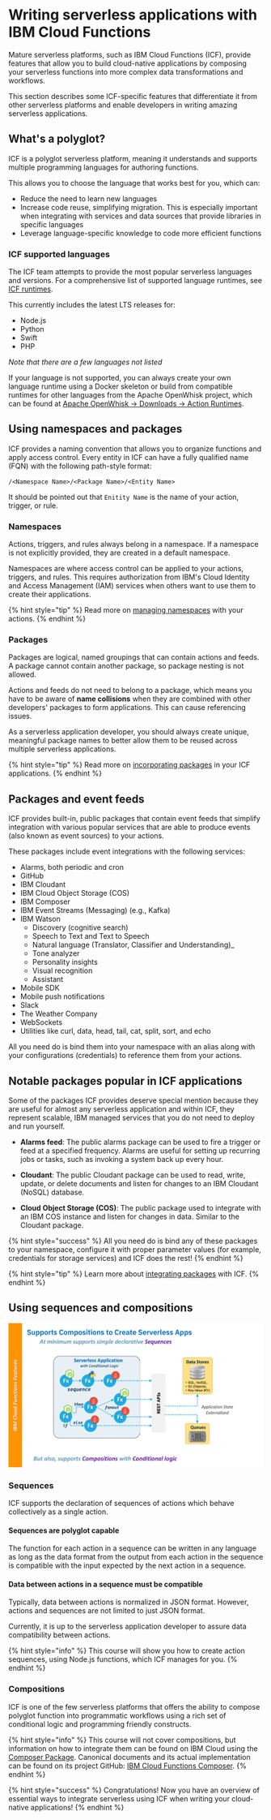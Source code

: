 <!--
#
# Licensed to the Apache Software Foundation (ASF) under one or more
# contributor license agreements.  See the NOTICE file distributed with
# this work for additional information regarding copyright ownership.
# The ASF licenses this file to You under the Apache License, Version 2.0
# (the "License"); you may not use this file except in compliance with
# the License.  You may obtain a copy of the License at
#
#     http://www.apache.org/licenses/LICENSE-2.0
#
# Unless required by applicable law or agreed to in writing, software
# distributed under the License is distributed on an "AS IS" BASIS,
# WITHOUT WARRANTIES OR CONDITIONS OF ANY KIND, either express or implied.
# See the License for the specific language governing permissions and
# limitations under the License.
#
-->

# Writing serverless applications with IBM Cloud Functions

Mature serverless platforms, such as IBM Cloud Functions (ICF), provide features that allow you to build cloud-native applications by composing your serverless functions into more complex data transformations and workflows.

This section describes some ICF-specific features that differentiate it from other serverless platforms and enable developers in writing amazing serverless applications.

## What's a polyglot?

ICF is a polyglot serverless platform, meaning it understands and supports multiple programming languages for authoring functions.

This allows you to choose the language that works best for you, which can:

- Reduce the need to learn new languages
- Increase code reuse, simplifying migration. This is especially important when integrating with services and data sources that provide libraries in specific languages
- Leverage language-specific knowledge to code more efficient functions

### ICF supported languages

The ICF team attempts to provide the most popular serverless languages and versions. For a comprehensive list of supported language runtimes, see [ICF runtimes](https://cloud.ibm.com/docs/openwhisk?topic=cloud-functions-runtimes).

This currently includes the latest LTS releases for:

- Node.js
- Python
- Swift
- PHP

_Note that there are a few languages not listed_

If your language is not supported, you can always create your own language runtime using a Docker skeleton or build from compatible runtimes for other languages from the Apache OpenWhisk project, which can be found at [Apache OpenWhisk -> Downloads -> Action Runtimes](https://openwhisk.apache.org/downloads.html#component-releases).


## Using namespaces and packages

ICF provides a naming convention that allows you to organize functions and apply access control. Every entity in ICF can have a fully qualified name (FQN) with the following path-style format:

```text
/<Namespace Name>/<Package Name>/<Entity Name>
```

It should be pointed out that `Enitity Name` is the name of your action, trigger, or rule.

### Namespaces

Actions, triggers, and rules always belong in a namespace. If a namespace is not explicitly provided, they are created in a default namespace.

Namespaces are where access control can be applied to your actions, triggers, and rules. This requires authorization from IBM's Cloud Identity and Access Management (IAM) services when others want to use them to create their applications.

{% hint style="tip" %}
Read more on [managing namespaces](https://cloud.ibm.com/docs/openwhisk?topic=cloud-functions-namespaces) with your actions.
{% endhint %}

### Packages

Packages are logical, named groupings that can contain actions and feeds. A package cannot contain another package, so package nesting is not allowed.

Actions and feeds do not need to belong to a package, which means you have to be aware of **name collisions** when they are combined with other developers' packages to form applications. This can cause referencing issues.

As a serverless application developer, you should always create unique, meaningful package names to better allow them to be reused across multiple serverless applications.

{% hint style="tip" %}
Read more on [incorporating packages](https://cloud.ibm.com/docs/openwhisk?topic=cloud-functions-pkg_ov) in your ICF applications.
{% endhint %}

## Packages and event feeds

ICF provides built-in, public packages that contain event feeds that simplify integration with various popular services that are able to produce events (also known as event sources) to your actions.

These packages include event integrations with the following services:

- Alarms, both periodic and cron
- GitHub
- IBM Cloudant
- IBM Cloud Object Storage (COS)
- IBM Composer
- IBM Event Streams (Messaging) (e.g., Kafka)
- IBM Watson
  - Discovery (cognitive search)
  - Speech to Text and Text to Speech
  - Natural language (Translator, Classifier and Understanding)_
  - Tone analyzer
  - Personality insights
  - Visual recognition
  - Assistant
- Mobile SDK
- Mobile push notifications
- Slack
- The Weather Company
- WebSockets
- Utilities like curl, data, head, tail, cat, split, sort, and echo

All you need do is bind them into your namespace with an alias along with your configurations (credentials) to reference them from your actions.

## Notable packages popular in ICF applications

Some of the packages ICF provides deserve special mention because they are useful for almost any serverless application and within ICF, they represent scalable, IBM managed services that you do not need to deploy and run yourself.

- **Alarms feed**: The public alarms package can be used to fire a trigger or feed at a specified frequency. Alarms are useful for setting up recurring jobs or tasks, such as invoking a system back up every hour.

- **Cloudant**: The public Cloudant package can be used to read, write, update, or delete documents and listen for changes to an IBM Cloudant (NoSQL) database.

- **Cloud Object Storage (COS)**: The public package used to integrate with an IBM COS instance and listen for changes in data. Similar to the Cloudant package.

{% hint style="success" %}
All you need do is bind any of these packages to your namespace, configure it with proper parameter values (for example, credentials for storage services) and ICF does the rest!
{% endhint %}

{% hint style="tip" %}
Learn more about [integrating packages](https://cloud.ibm.com/docs/openwhisk?topic=cloud-functions-pkg_ov) with ICF.
{% endhint %}

## Using sequences and compositions

![Polyglot sequences and compositions on ICF](images/101-ex0-serverless-icf-compositions.png)

### Sequences

ICF supports the declaration of sequences of actions which behave collectively as a single action.

#### Sequences are polyglot capable

The function for each action in a sequence can be written in any language as long as the data format from the output from each action in the sequence is compatible with the input expected by the next action in a sequence.

#### Data between actions in a sequence must be compatible

Typically, data between actions is normalized in JSON format. However, actions and sequences are not limited to just JSON format.

Currently, it is up to the serverless application developer to assure data compatibility between actions.

{% hint style="info" %}
This course will show you how to create action sequences, using Node.js functions, which ICF manages for you.
{% endhint %}

### Compositions

ICF is one of the few serverless platforms that offers the ability to compose polyglot function into programmatic workflows using a rich set of conditional logic and programming friendly constructs.

{% hint style="info" %}
This course will not cover compositions, but information on how to integrate them can be found on IBM Cloud using the [Composer Package](https://cloud.ibm.com/docs/openwhisk?topic=cloud-functions-pkg_composer).  Canonical documents and its actual implementation can be found on its project GitHub: [IBM Cloud Functions Composer](https://github.com/ibm-functions/composer).
{% endhint %}

{% hint style="success" %}
Congratulations! Now you have an overview of essential ways to integrate serverless using ICF when writing your cloud-native applications!
{% endhint %}
